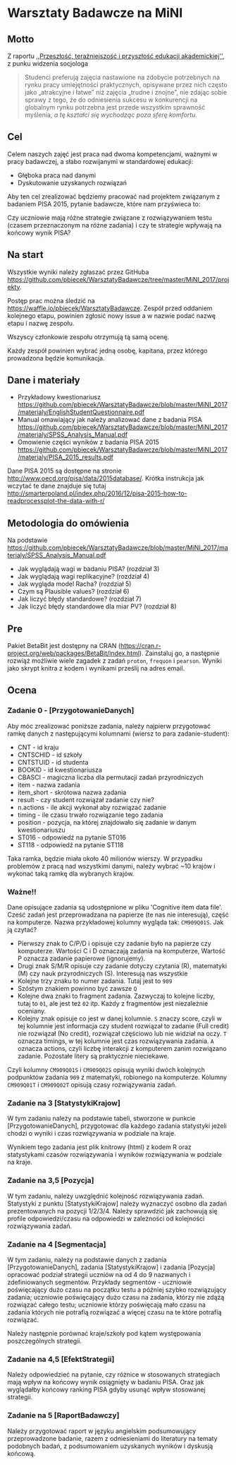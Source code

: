 # Warsztaty Badawcze na MiNI

## Motto

Z raportu [,,Przeszłość, teraźniejszość i przyszłość edukacji akademickiej''](http://www.wz.uw.edu.pl/pracownicyFiles/id12939-Billig_last.pdf), z punku widzenia socjologa

> Studenci preferują zajęcia nastawione na zdobycie potrzebnych na rynku pracy umiejętności praktycznych, opisywane przez nich często jako „atrakcyjne i łatwe” niż zajęcia „trudne i znojne”, nie zdając sobie sprawy z tego, że do odniesienia sukcesu w konkurencji na globalnym rynku potrzebna jest przede wszystkim sprawność myślenia, *a tę kształci się wychodząc poza sferę komfortu.*

## Cel

Celem naszych zajęć jest praca nad dwoma kompetencjami, ważnymi w pracy badawczej, a słabo rozwijanymi w standardowej edukacji:

- Głęboka praca nad danymi
- Dyskutowanie uzyskanych rozwiązań

Aby ten cel zrealizować będziemy pracować nad projektem związanym z badaniem PISA 2015,
pytanie badawcze, które nam przyświeca to:

  Czy uczniowie mają różne strategie związane z rozwiązywaniem testu (czasem przeznaczonym na różne zadania) i czy te strategie wpływają na końcowy wynik PISA?

## Na start

Wszystkie wyniki należy zgłaszać przez GitHuba https://github.com/pbiecek/WarsztatyBadawcze/tree/master/MiNI_2017/projekty.

Postęp prac można śledzić na https://waffle.io/pbiecek/WarsztatyBadawcze. Zespół przed oddaniem kolejnego etapu, powinien zgłosić nowy issue a w nazwie podać nazwę etapu i nazwę zespołu.

Wszyscy członkowie zespołu otrzymują tą samą ocenę.

Każdy zespół powinien wybrać jedną osobę, kapitana, przez którego prowadzona będzie komunikacja.


## Dane i materiały

* Przykładowy kwestionariusz https://github.com/pbiecek/WarsztatyBadawcze/blob/master/MiNI_2017/materialy/EnglishStudentQuestionnaire.pdf
* Manual omawiający jak należy analizować dane z badania PISA https://github.com/pbiecek/WarsztatyBadawcze/blob/master/MiNI_2017/materialy/SPSS_Analysis_Manual.pdf
* Omowienie części wyników z badania PISA 2015 https://github.com/pbiecek/WarsztatyBadawcze/blob/master/MiNI_2017/materialy/PISA_2015_results.pdf

Dane PISA 2015 są dostępne na stronie http://www.oecd.org/pisa/data/2015database/. Krótka instrukcja jak wczytać te dane znajduje się tutaj
http://smarterpoland.pl/index.php/2016/12/pisa-2015-how-to-readprocessplot-the-data-with-r/


## Metodologia do omówienia

Na podstawie https://github.com/pbiecek/WarsztatyBadawcze/blob/master/MiNI_2017/materialy/SPSS_Analysis_Manual.pdf

* Jak wyglądają wagi w badaniu PISA? (rozdział 3)
* Jak wyglądają wagi replikacyjne? (rozdział 4)
* Jak wygląda model Racha? (rozdział 5)
* Czym są Plausible values? (rozdział 6)
* Jak liczyć błędy standardowe? (rozdział 7)
* Jak liczyć błędy standardowe dla miar PV? (rozdział 8)

## Pre

Pakiet BetaBit jest dostępny na CRAN (https://cran.r-project.org/web/packages/BetaBit/index.html). 
Zainstaluj go, a następnie rozwiąż możliwie wiele zagadek z zadań `proton`, `frequon` i `pearson`.
Wyniki jako skrypt knitra z kodem i wynikami prześlij na adres email.


## Ocena

### Zadanie 0 - [PrzygotowanieDanych]
Aby móc zrealizować poniższe zadania, należy najpierw przygotować ramkę danych z następującymi kolumnami (wiersz to para zadanie-student):

- CNT - id kraju
- CNTSCHID - id szkoły
- CNTSTUID - id studenta
- BOOKID - id kwestionariusza
- CBASCI - magiczna liczba dla permutacji zadań przyrodniczych
- item - nazwa zadania
- item_short - skrótowa nazwa zadania
- result - czy student rozwiązał zadanie czy nie?
- n.actions - ile akcji wykonał aby rozwiązać zadanie
- timing - ile czasu trwało rozwiązanie tego zadania
- position - pozycja, na której znajdowało się zadanie w danym kwestionariuszu
- ST016 - odpowiedź na pytanie ST016
- ST118 - odpowiedź na pytanie ST118

Taka ramka, będzie miała około 40 milionów wierszy. W przypadku problemów z pracą nad wszystkimi danymi, należy wybrać ~10 krajów i wykonać taką ramkę dla wybranych krajów.

### Ważne!!

Dane opisujące zadania są udostępnione w pliku 'Cognitive item data file'. Cześć zadań jest przeprowadzana na papierze (te nas nie interesują), część na komputerze. Nazwa przykładowej kolumny wygląda tak: `CM909Q01S`. Jak ją czytać?

- Pierwszy znak to C/P/D i opisuje czy zadanie było na papierze czy komputerze. Wartości C i D oznaczają zadania na komputerze, Wartość P oznacza zadanie papierowe (ignorujemy).
- Drugi znak S/M/R opisuje czy zadanie dotyczy czytania (R), matematyki (M) czy nauk przyrodniczych (S). Interesują nas wszystkie
- Kolejne trzy znaku to numer zadania. Tutaj jest to `909`
- Szóstym znakiem powinno być zawsze `Q`
- Kolejne dwa znaki to fragment zadania. Zazwyczaj to kolejne liczby, tutaj to `01`, ale jest też `02` itp. Każdy z fragmentów jest niezależnie oceniany.
- Kolejny znak opisuje co jest w danej kolumnie. `S` znaczy score, czyli w tej kolumnie jest informacja czy student rozwiązał to zadanie (Full credit) nie rozwiązał (No credit), rozwiązał częściowo lub nie widział na oczy. `T` oznacza timings, w tej kolumnie jest czas rozwiązywania zadania. `A` oznacza actions, czyli liczbę interakcji z komputerem zanim rozwiązano zadanie. Pozostałe litery są praktycznie nieciekawe.

Czyli kolumny `CM909Q01S` i `CM909Q02S` opisują wyniki dwóch kolejnych podpunktów zadania `909` z matematyki, robionego na komputerze. Kolumny  `CM909Q01T` i `CM909Q02T` opisują czasy rozwiązywania zadań.

### Zadanie na 3 [StatystykiKrajow]

W tym zadaniu należy na podstawie tabeli, stworzone w punkcie [PrzygotowanieDanych], przygotować dla każdego zadania statystyki jeżeli chodzi o wyniki i czas rozwiązywania w podziale na kraje.

Wynikiem tego zadania jest plik knitrowy (html) z kodem R oraz statystykami czasów rozwiązywania i wyników rozwiązywania w podziale na kraje.

### Zadanie na 3,5 [Pozycja]

W tym zadaniu, należy uwzględnić kolejność rozwiązywania zadań. Statystyki z punktu [StatystykiKrajow] należy wyznaczyć osobno dla zadań prezentowanych na pozycji 1/2/3/4. Należy sprawdzić jak zachowują się profile odpowiedzi/czasu na odpowiedzi w zależności od kolejności rozwiązywania zadań.

### Zadanie na 4 [Segmentacja]

W tym zadaniu, należy na podstawie danych z zadania [PrzygotowanieDanych], zadania [StatystykiKrajow] i zadania [Pozycja] opracować podział strategii uczniów na od 4 do 9 nazwanych i zdefiniowanych segmentów. Przykłady segmentów - uczniowie poświęcający dużo czasu na początku testu a później szybko rozwiązujący zadania; uczniowie poświęcający dużo czasu na zadania, którzy nie zdążą rozwiązać całego testu; uczniowie którzy poświęcają mało czasu na zadania których nie potrafią rozwiązać a więcej czasu na te które potrafią rozwiązać.

Należy następnie porównać kraje/szkoły pod kątem występowania poszczególnych strategii.

### Zadanie na 4,5 [EfektStrategii]

Należy odpowiedzieć na pytanie, czy różnice w stosowanych strategiach mają wpływ na końcowy wynik osiągnięty w badaniu PISA.
Oraz jak wyglądałby końcowy ranking PISA gdyby usunąć wpływ stosowanej strategii.

### Zadanie na 5 [RaportBadawczy]

Należy przygotować raport w języku angielskim podsumowujący przeprowadzone badanie, razem z odniesieniami do literatury na tematy podobnych badań, z podsumowaniem uzyskanych wyników i dyskusją końcową.
